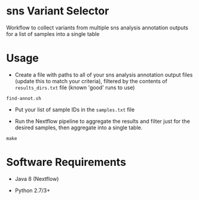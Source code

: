 # sns Variant Selector

Workflow to collect variants from multiple sns analysis annotation outputs for a list of samples into a single table

# Usage

- Create a file with paths to all of your sns analysis annotation output files (update this to match your criteria), filtered by the contents of `results_dirs.txt` file (known 'good' runs to use)

```
find-annot.sh
```

- Put your list of sample IDs in the `samples.txt` file

- Run the Nextflow pipeline to aggregate the results and filter just for the desired samples, then aggregate into a single table. 

```
make
```

# Software Requirements

- Java 8 (Nextflow)

- Python 2.7/3+
